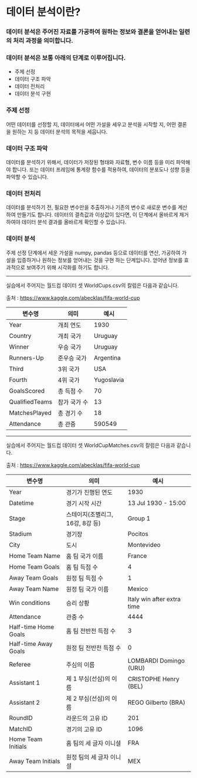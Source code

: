 # 데이터 분석이란?

### 데이터 분석은 주어진 자료를 가공하여 원하는 정보와 결론을 얻어내는 일련의 처리 과정을 의미합니다.

### 데이터 분석은 보통 아래의 단계로 이루어집니다.

- 주제 선정
- 데이터 구조 파악
- 데이터 전처리
- 데이터 분석 구현

### 주제 선정

어떤 데이터를 선정할 지, 데이터에서 어떤 가설을 세우고 분석을 시작할 지, 어떤 결론을 원하는 지 등 데이터 분석의 목적을 세웁니다.

### 데이터 구조 파악

데이터를 분석하기 위해서, 데이터가 저장된 형태와 자료형, 변수 이름 등을 미리 파악해야 합니다.
또는 데이터 프레임에 통계량 함수를 적용하여, 데이터의 분포도나 성향 등을 파악할 수 있습니다.

### 데이터 전처리

데이터를 분석하기 전, 필요한 변수만을 추출하거나 기존의 변수로 새로운 변수를 계산하여 만들기도 합니다.
데이터의 결측값과 이상값이 있다면, 이 단계에서 올바르게 제거하여야 데이터 분석 결과를 올바르게 확인할 수 있습니다.

### 데이터 분석

주제 선정 단계에서 세운 가설을 numpy, pandas 등으로 데이터를 연산, 가공하여 가설을 입증하거나 원하는 정보를 얻어내는 것을 구현 하는 단계입니다.
얻어낸 정보를 효과적으로 보여주기 위해 시각화를 하기도 합니다.

---

실습에서 주어지는 월드컵 데이터 셋 WorldCups.csv의 칼럼은 다음과 같습니다.

출처 : https://www.kaggle.com/abecklas/fifa-world-cup

| 변수명         | 의미         | 예시       |
| -------------- | ------------ | ---------- |
| Year           | 개최 연도    | 1930       |
| Country        | 개최 국가    | Uruguay    |
| Winner         | 우승 국가    | Uruguay    |
| Runners-Up     | 준우승 국가  | Argentina  |
| Third          | 3위 국가     | USA        |
| Fourth         | 4위 국가     | Yugoslavia |
| GoalsScored    | 총 득점 수   | 70         |
| QualifiedTeams | 참가 국가 수 | 13         |
| MatchesPlayed  | 총 경기 수   | 18         |
| Attendance     | 총 관중      | 590549     |

---

실습에서 주어지는 월드컵 데이터 셋 WorldCupMatches.csv의 칼럼은 다음과 같습니다.

출처 : https://www.kaggle.com/abecklas/fifa-world-cup

| 변수명               | 의미                             | 예시                       |
| -------------------- | -------------------------------- | -------------------------- |
| Year                 | 경기가 진행된 연도               | 1930                       |
| Datetime             | 경기 시작 시간                   | 13 Jul 1930 - 15:00        |
| Stage                | 스테이지(조별리그, 16강, 8강 등) | Group 1                    |
| Stadium              | 경기장                           | Pocitos                    |
| City                 | 도시                             | Montevideo                 |
| Home Team Name       | 홈 팀 국가 이름                  | France                     |
| Home Team Goals      | 홈 팀 득점 수                    | 4                          |
| Away Team Goals      | 원정 팀 득점 수                  | 1                          |
| Away Team Name       | 원정 팀 국가 이름                | Mexico                     |
| Win conditions       | 승리 상황                        | Italy win after extra time |
| Attendance           | 관중 수                          | 4444                       |
| Half-time Home Goals | 홈 팀 전반전 득점 수             | 3                          |
| Half-time Away Goals | 원정 팀 전반전 득점 수           | 0                          |
| Referee              | 주심의 이름                      | LOMBARDI Domingo (URU)     |
| Assistant 1          | 제 1 부심(선심)의 이름           | CRISTOPHE Henry (BEL)      |
| Assistant 2          | 제 2 부심(선심)의 이름           | REGO Gilberto (BRA)        |
| RoundID              | 라운드의 고유 ID                 | 201                        |
| MatchID              | 경기의 고유 ID                   | 1096                       |
| Home Team Initials   | 홈 팀의 세 글자 이니셜           | FRA                        |
| Away Team Initials   | 원정 팀의 세 글자 이니셜         | MEX                        |
